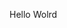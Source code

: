 Hello Wolrd























































































































































































































































































































































































































































































































































































































































































































































































































































































































